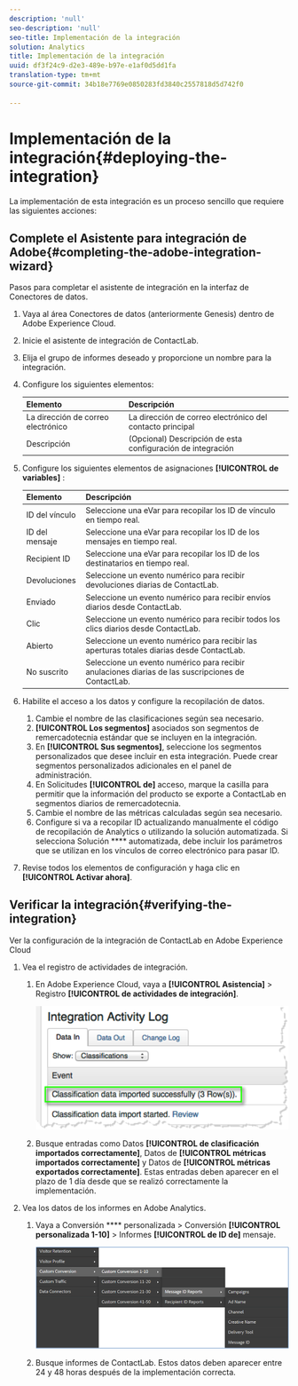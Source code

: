 ```yaml
---
description: 'null'
seo-description: 'null'
seo-title: Implementación de la integración
solution: Analytics
title: Implementación de la integración
uuid: df3f24c9-d2e3-489e-b97e-e1af0d5dd1fa
translation-type: tm+mt
source-git-commit: 34b18e7769e0850283fd3840c2557818d5d742f0

---
```



# Implementación de la integración{#deploying-the-integration}

La implementación de esta integración es un proceso sencillo que requiere las siguientes acciones:

## Complete el Asistente para integración de Adobe{#completing-the-adobe-integration-wizard}

Pasos para completar el asistente de integración en la interfaz de Conectores de datos.

1. Vaya al área Conectores de datos (anteriormente Genesis) dentro de Adobe Experience Cloud.
1. Inicie el asistente de integración de ContactLab.
1. Elija el grupo de informes deseado y proporcione un nombre para la integración.
1. Configure los siguientes elementos:

   | Elemento | Descripción |
   |---|---|
   | La dirección de correo electrónico | La dirección de correo electrónico del contacto principal |
   | Descripción | (Opcional) Descripción de esta configuración de integración |

1. Configure los siguientes elementos de asignaciones **[!UICONTROL de variables]** :

   | Elemento | Descripción |
   |---|---|
   | ID del vínculo | Seleccione una eVar para recopilar los ID de vínculo en tiempo real. |
   | ID del mensaje | Seleccione una eVar para recopilar los ID de los mensajes en tiempo real. |
   | Recipient ID | Seleccione una eVar para recopilar los ID de los destinatarios en tiempo real. |
   | Devoluciones | Seleccione un evento numérico para recibir devoluciones diarias de ContactLab. |
   | Enviado | Seleccione un evento numérico para recibir envíos diarios desde ContactLab. |
   | Clic | Seleccione un evento numérico para recibir todos los clics diarios desde ContactLab. |
   | Abierto | Seleccione un evento numérico para recibir las aperturas totales diarias desde ContactLab. |
   | No suscrito | Seleccione un evento numérico para recibir anulaciones diarias de las suscripciones de ContactLab. |

1. Habilite el acceso a los datos y configure la recopilación de datos.
   1. Cambie el nombre de las clasificaciones según sea necesario.
   1. **[!UICONTROL Los segmentos]** asociados son segmentos de remercadotecnia estándar que se incluyen en la integración.
   1. En **[!UICONTROL Sus segmentos]**, seleccione los segmentos personalizados que desee incluir en esta integración. Puede crear segmentos personalizados adicionales en el panel de administración.
   1. En Solicitudes **[!UICONTROL de]** acceso, marque la casilla para permitir que la información del producto se exporte a ContactLab en segmentos diarios de remercadotecnia.
   1. Cambie el nombre de las métricas calculadas según sea necesario.
   1. Configure si va a recopilar ID actualizando manualmente el código de recopilación de Analytics o utilizando la solución automatizada. Si selecciona Solución **** automatizada, debe incluir los parámetros que se utilizan en los vínculos de correo electrónico para pasar ID.
1. Revise todos los elementos de configuración y haga clic en **[!UICONTROL Activar ahora]**.

## Verificar la integración{#verifying-the-integration}

Ver la configuración de la integración de ContactLab en Adobe Experience Cloud

1. Vea el registro de actividades de integración.

   1. En Adobe Experience Cloud, vaya a **[!UICONTROL Asistencia]** &gt; Registro **[!UICONTROL de actividades de integración]**.

      ![](assets/integration_activity_log.png)

   1. Busque entradas como Datos **[!UICONTROL de clasificación importados correctamente]**, Datos de **[!UICONTROL métricas importados correctamente]** y Datos de **[!UICONTROL métricas exportados correctamente]**. Estas entradas deben aparecer en el plazo de 1 día desde que se realizó correctamente la implementación.
1. Vea los datos de los informes en Adobe Analytics.

   1. Vaya a Conversión **** personalizada &gt; Conversión **[!UICONTROL personalizada 1-10]** &gt; Informes **[!UICONTROL de ID de]** mensaje.

      ![](assets/reporting.png)

   1. Busque informes de ContactLab. Estos datos deben aparecer entre 24 y 48 horas después de la implementación correcta.